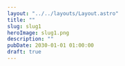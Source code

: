```yaml
---
layout: "../../layouts/Layout.astro"
title: ""
slug: slug1
heroImage: slug1.png
description: ""
pubDate: 2030-01-01 01:00:00
draft: true
---
```


